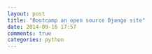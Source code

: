 ```yaml
---
layout: post
title: "Bootcamp an open source Django site"
date: 2014-09-16 17:57
comments: true
categories: python
---
```



